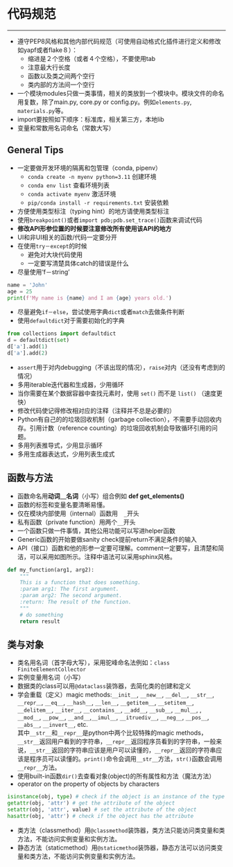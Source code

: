 # 代码规范
----------
* 遵守PEP8风格和其他内部代码规范（可使用自动格式化插件进行定义和修改如yapf或者flake８）：
    - 缩进是２个空格（或者４个空格），不要使用tab
    - 注意最大行长度
    - 函数以及类之间两个空行
    - 类内部的方法间一个空行
* 一个模块modules只做一类事情，相关的类放到一个模块中。模块文件的命名用复数，除了main.py, core.py or config.py。例如`elements.py`, `materials.py`等。
* import要按照如下顺序：标准库，相关第三方，本地lib
* 变量和常数用名词命名（常数大写）

## General Tips
* 一定要做开发环境的隔离和包管理（conda, pipenv）
    * `conda create -n myenv python=3.11` 创建环境
    * `conda env list` 查看环境列表
    * `conda activate myenv` 激活环境
    * `pip/conda install -r requirements.txt` 安装依赖
* 方便使用类型标注（typing hint）的地方请使用类型标注
* 使用`breakpoint()`或者`import pdb;pdb.set_trace()`函数来调试代码
* **修改API形参位置的时候要注意修改所有使用该API的地方**
* UI和非UI相关的函数/代码一定要分开
* 在使用`try－except`的时候
    * 避免对大块代码使用
    * 一定要写清楚具体catch的错误是什么
* 尽量使用‘f－string’  
```python
name = 'John'
age = 25
print(f'My name is {name} and I am {age} years old.')
```
* 尽量避免`if－else`，尝试使用字典`dict`或者`match`去做条件判断
* 使用`defaultdict`对于需要初始化的字典
```python
from collections import defaultdict
d = defaultdict(set)
d['a'].add(1)
d['a'].add(2)
```
* `assert`用于对内debugging（不该出现的情况），`raise`对内（还没有考虑到的情况）
* 多用iterable迭代器和生成器，少用循环
* 当你需要在某个数据容器中查找元素时，使用 `set()` 而不是 `list()` （速度更快）
* 修改代码使记得修改相对应的注释（注释并不总是必要的）
* Python有自己的的垃圾回收机制（garbage collection），不需要手动回收内存。引用计数（reference counting）的垃圾回收机制会导致循环引用的问题。
* 多用列表推导式，少用显示循环
* 多用生成器表达式，少用列表生成式

## 函数与方法
* 函数命名用**动词＿名词**（小写）组合例如 **def get_elements()**
* 函数的标签和变量名要清晰易懂。
* 仅在模块内部使用（internal）函数用　`_`开头
* 私有函数（private function）用两个`__`开头
* 一个函数只做一件事情，其他公用功能可以写进helper函数
* Generic函数的开始要做sanity check提前return不满足条件的输入
* API（接口）函数和他的形参一定要可理解。comment一定要写，且清楚和简洁，可以采用如图所示。注释中语法可以采用sphinx风格。

```python
def my_function(arg1, arg2):
    """
    This is a function that does something.
    :param arg1: The first argument.
    :param arg2: The second argument.
    :return: The result of the function.
    """
    # do something
    return result
```

## 类与对象
* 类名用名词（首字母大写），采用驼峰命名法例如：`class FiniteElementCollector`
* 实例变量用名词（小写）
* 数据类的class可以用`@dataclass`装饰器，去简化类的创建和定义
* 学会重载（定义）magic methods:`__init__`, `__new__`, `__del__`, `__str__`, `__repr＿`, `__eq__`, `__hash__`, `__len__`, `__getitem__`, `__setitem__`, `__delitem__`, `__iter__`, `__contains__`, `__add__`, `__sub__`, `__mul__`, , `__mod__`, `__pow__`, `__and__`,`__imul__`, `__itruediv__`, `__neg__`, `__pos__`, `__abs__`, `__invert__`, etc.  
其中`__str__`和`__repr__`是python中两个比较特殊的magic methods，`__str__`返回用户看到的字符串，`__repr__`返回程序员看到的字符串，一般来说，`__str__`返回的字符串应该是用户可以读懂的，`__repr__`返回的字符串应该是程序员可以读懂的。`print()`命令会调用`__str__`方法，`str()`函数会调用`__repr__`方法。
* 使用built-in函数`dir()`去查看对象(object)的所有属性和方法（魔法方法）
* operator on the property of objects by characters
```python
isinstance(obj, type) # check if the object is an instance of the type
getattr(obj, 'attr') # get the attribute of the object
setattr(obj, 'attr', value) # set the attribute of the object
hasattr(obj, 'attr') # check if the object has the attribute
```
* 类方法（classmethod）用`@classmethod`装饰器，类方法只能访问类变量和类方法，不能访问实例变量和实例方法。
* 静态方法（staticmethod）用`@staticmethod`装饰器，静态方法可以访问类变量和类方法，不能访问实例变量和实例方法。









